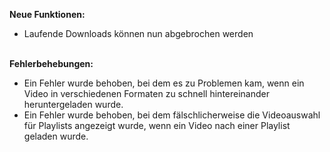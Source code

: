 <strong>Neue Funktionen:</strong>

<ul>
<li style="text-align: left;">Laufende Downloads können nun abgebrochen werden</li>
</ul>
<br>
<strong>Fehlerbehebungen:</strong>
<ul>
    <li style="text-align: left;">Ein Fehler wurde behoben, bei dem es zu Problemen kam, wenn ein Video in verschiedenen Formaten zu schnell hintereinander heruntergeladen wurde.</li>
    <li style="text-align: left;">Ein Fehler wurde behoben, bei dem fälschlicherweise die Videoauswahl für Playlists angezeigt wurde, wenn ein Video nach einer Playlist geladen wurde.</li>
</ul>
